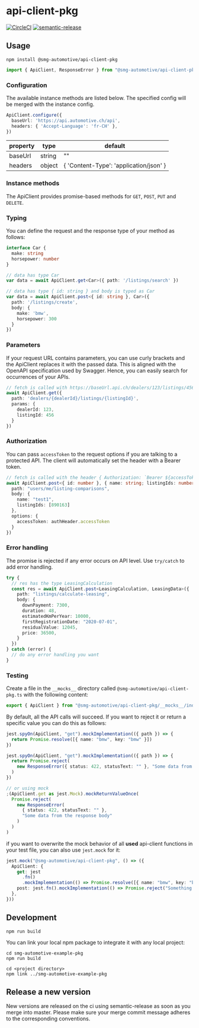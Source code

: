 # api-client-pkg

[![CircleCI](https://circleci.com/gh/smg-automotive/api-client-pkg/tree/main.svg?style=svg&circle-token=c183f151fea3c74453cf8dd962d31e115906a300)](https://circleci.com/gh/smg-automotive/example-pkg/tree/main)
[![semantic-release](https://img.shields.io/badge/%20%20%F0%9F%93%A6%F0%9F%9A%80-semantic--release-e10079.svg)](https://github.com/semantic-release/semantic-release)

## Usage

```
npm install @smg-automotive/api-client-pkg
```

````typescript
import { ApiClient, ResponseError } from "@smg-automotive/api-client-pkg"
````

### Configuration

The available instance methods are listed below. The specified config will be merged with the instance config.

````typescript
ApiClient.configure({
  baseUrl: 'https://api.automotive.ch/api',
  headers: { 'Accept-Language': 'fr-CH' },
})
````

| property | type   | default                                   |
|----------|--------|-------------------------------------------|
| baseUrl  | string | ""                                        |
| headers  | object | {  'Content-Type':  'application/json' }  |

### Instance methods

The ApiClient provides promise-based methods for `GET`, `POST`, `PUT` and `DELETE`.

### Typing

You can define the request and the response type of your method as follows:

````typescript
interface Car {
  make: string
  horsepower: number
}

// data has type Car
var data = await ApiClient.get<Car>({ path: '/listings/search' })

// data has type { id: string } and body is typed as Car
var data = await ApiClient.post<{ id: string }, Car>({
  path: '/listings/create',
  body: {
    make: 'bmw',
    horsepower: 300
  }
})
````

### Parameters

If your request URL contains parameters, you can use curly brackets and the ApiClient replaces it with the passed data.
This is aligned with the OpenAPI specification used by Swagger. Hence, you can easily search for occurrences of your
APIs.

````typescript
// fetch is called with https://baseUrl.api.ch/dealers/123/listings/456
await ApiClient.get({
  path: 'dealers/{dealerId}/listings/{listingId}',
  params: {
    dealerId: 123,
    listingId: 456
  }
})
````

### Authorization

You can pass `accessToken` to the request options if you are talking to a protected API. The client will automatically
set the header with a Bearer token.

````typescript
// fetch is called with the header { Authorization: `Bearer ${accessToken}` }
await ApiClient.post<{ id: number }, { name: string; listingIds: number[] }>({
  path: "users/me/listing-comparisons",
  body: {
    name: "test1",
    listingIds: [890163]
  },
  options: {
    accessToken: authHeader.accessToken
  }
})
````

### Error handling

The promise is rejected if any error occurs on API level. Use `try/catch` to add error handling.

````typescript
try {
  // res has the type LeasingCalculation
  const res = await ApiClient.post<LeasingCalculation, LeasingData>({
    path: "listings/calculate-leasing",
    body: {
      downPayment: 7300,
      duration: 48,
      estimatedKmPerYear: 10000,
      firstRegistrationDate: "2020-07-01",
      residualValue: 12045,
      price: 36500,
    }
  })
} catch (error) {
  // do any error handling you want
}
````

### Testing

Create a file in the `__mocks__` directory called `@smg-automotive/api-client-pkg.ts` with the following content:

````typescript
export { ApiClient } from "@smg-automotive/api-client-pkg/__mocks__/index"
````

By default, all the API calls will succeed. If you want to reject it or return a specific value you can do this as
follows:

````typescript
jest.spyOn(ApiClient, "get").mockImplementation(({ path }) => {
  return Promise.resolve([{ name: "bmw", key: "bmw" }])
})

jest.spyOn(ApiClient, "get").mockImplementation(({ path }) => {
  return Promise.reject(
    new ResponseError({ status: 422, statusText: "" }, "Some data from the response body")
  )
})

// or using mock
;(ApiClient.get as jest.Mock).mockReturnValueOnce(
  Promise.reject(
    new ResponseError(
      { status: 422, statusText: "" },
      "Some data from the response body"
    )
  )
)
````

if you want to overwrite the mock behavior of all **used** api-client functions in your test file, you can also
use `jest.mock` for it:

````typescript
jest.mock("@smg-automotive/api-client-pkg", () => ({
  ApiClient: {
    get: jest
      .fn()
      .mockImplementation(() => Promise.resolve([{ name: "bmw", key: "bmw" }])),
    post: jest.fn().mockImplementation(() => Promise.reject("Something went wrong")),
  },
}))
````

## Development

```
npm run build
```

You can link your local npm package to integrate it with any local project:

```
cd smg-automotive-example-pkg
npm run build

cd <project directory>
npm link ../smg-automotive-example-pkg
```

## Release a new version

New versions are released on the ci using semantic-release as soon as you merge into master. Please make sure your merge
commit message adheres to the corresponding conventions.
